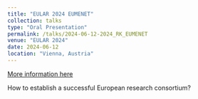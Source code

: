 ```yaml
---
title: "EULAR 2024 EUMENET"
collection: talks
type: "Oral Presentation"
permalink: /talks/2024-06-12-2024_RK_EUMENET
venue: "EULAR 2024"
date: 2024-06-12
location: "Vienna, Austria"
---
```


[More information here](https://apps-congress.eular.org/eular2024/en-GB/pag/presentation/16310)

How to establish a successful European research consortium?

